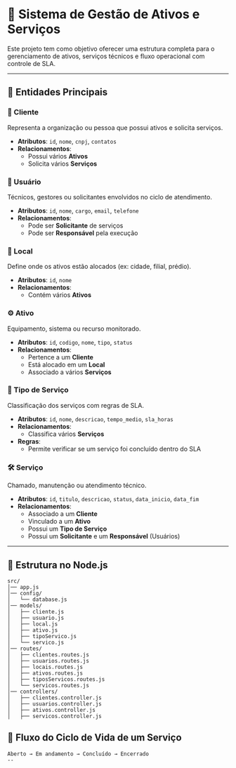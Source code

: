 # 📘 Sistema de Gestão de Ativos e Serviços

Este projeto tem como objetivo oferecer uma estrutura completa para o gerenciamento de ativos, serviços técnicos e fluxo operacional com controle de SLA.

---

## 🔑 Entidades Principais

### 🧍 Cliente
Representa a organização ou pessoa que possui ativos e solicita serviços.

- **Atributos**: `id`, `nome`, `cnpj`, `contatos`
- **Relacionamentos**:
  - Possui vários **Ativos**
  - Solicita vários **Serviços**

### 👤 Usuário
Técnicos, gestores ou solicitantes envolvidos no ciclo de atendimento.

- **Atributos**: `id`, `nome`, `cargo`, `email`, `telefone`
- **Relacionamentos**:
  - Pode ser **Solicitante** de serviços
  - Pode ser **Responsável** pela execução

### 📍 Local
Define onde os ativos estão alocados (ex: cidade, filial, prédio).

- **Atributos**: `id`, `nome`
- **Relacionamentos**:
  - Contém vários **Ativos**

### ⚙️ Ativo
Equipamento, sistema ou recurso monitorado.

- **Atributos**: `id`, `codigo`, `nome`, `tipo`, `status`
- **Relacionamentos**:
  - Pertence a um **Cliente**
  - Está alocado em um **Local**
  - Associado a vários **Serviços**

### 🧾 Tipo de Serviço
Classificação dos serviços com regras de SLA.

- **Atributos**: `id`, `nome`, `descricao`, `tempo_medio`, `sla_horas`
- **Relacionamentos**:
  - Classifica vários **Serviços**
- **Regras**:
  - Permite verificar se um serviço foi concluído dentro do SLA

### 🛠️ Serviço
Chamado, manutenção ou atendimento técnico.

- **Atributos**: `id`, `titulo`, `descricao`, `status`, `data_inicio`, `data_fim`
- **Relacionamentos**:
  - Associado a um **Cliente**
  - Vinculado a um **Ativo**
  - Possui um **Tipo de Serviço**
  - Possui um **Solicitante** e um **Responsável** (Usuários)

---
## 📂 Estrutura no Node.js

```
src/
│── app.js
│── config/
│   └── database.js
│── models/
│   ├── cliente.js
│   ├── usuario.js
│   ├── local.js
│   ├── ativo.js
│   ├── tipoServico.js
│   └── servico.js
│── routes/
│   ├── clientes.routes.js
│   ├── usuarios.routes.js
│   ├── locais.routes.js
│   ├── ativos.routes.js
│   ├── tiposServicos.routes.js
│   └── servicos.routes.js
│── controllers/
│   ├── clientes.controller.js
│   ├── usuarios.controller.js
│   ├── ativos.controller.js
│   ├── servicos.controller.js

```


## 🔄 Fluxo do Ciclo de Vida de um Serviço

```text
Aberto → Em andamento → Concluído → Encerrado
--


